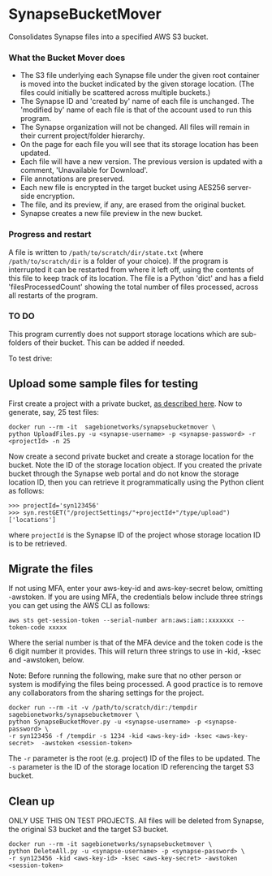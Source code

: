 # SynapseBucketMover

Consolidates Synapse files into a specified AWS S3 bucket.

### What the Bucket Mover does

* The S3 file underlying each Synapse file under the given root container is moved into the bucket indicated by the given storage location.  (The files could initially be scattered across multiple buckets.)
* The Synapse ID and 'created by' name of each file is unchanged.  The 'modified by' name of each file is that of the account used to run this program.
* The Synapse organization will not be changed.  All files will remain in their current project/folder hierarchy.
* On the page for each file you will see that its storage location has been updated.
* Each file will have a new version.  The previous version is updated with a comment, 'Unavailable for Download'.
* File annotations are preserved.
* Each new file is encrypted in the target bucket using AES256 server-side encryption.
* The file, and its preview, if any, are erased from the original bucket.
* Synapse creates a new file preview in the new bucket.

### Progress and restart

A file is written to `/path/to/scratch/dir/state.txt` (where `/path/to/scratch/dir` is a folder of your choice).  If the program is interrupted it can be restarted from where it left off, using the contents of this file to keep track of its location.  The file is a Python 'dict' and has a field 'filesProcessedCount' showing the total number of files processed, across all restarts of the program.

### TO DO
This program currently does not support storage locations which are sub-folders of their bucket.  This can be added if needed.

To test drive:

## Upload some sample files for testing
First create a project with a private bucket, [as described here](https://docs.synapse.org/articles/custom_storage_location.html).  Now to generate, say, 25 test files:

```
docker run --rm -it  sagebionetworks/synapsebucketmover \
python UploadFiles.py -u <synapse-username> -p <synapse-password> -r <projectId> -n 25
```

Now create a second private bucket and create a storage location for the bucket.  Note the ID of the storage location object. If you created the private bucket through the Synapse web portal and do not know the storage location ID, then you can retrieve it programmatically using the Python client as follows:

```
>>> projectId='syn123456'
>>> syn.restGET("/projectSettings/"+projectId+"/type/upload")['locations']
```

where `projectId` is the Synapse ID of the project whose storage location ID is to be retrieved.

## Migrate the files
If not using MFA, enter your aws-key-id and aws-key-secret below, omitting -awstoken.  If you are using MFA, the credentials below include three strings you can get using the AWS CLI as follows:

```
aws sts get-session-token --serial-number arn:aws:iam::xxxxxxx --token-code xxxxx
```

Where the serial number is that of the MFA device and the token code is the 6 digit number it provides.  This will return three strings to use in -kid, -ksec and -awstoken, below.

Note:  Before running the following, make sure that no other person or system is modifying the files being processed.  A good practice is to remove any collaborators from the sharing settings for the project.

```
docker run --rm -it -v /path/to/scratch/dir:/tempdir sagebionetworks/synapsebucketmover \
python SynapseBucketMover.py -u <synapse-username> -p <synapse-password> \
-r syn123456 -f /tempdir -s 1234 -kid <aws-key-id> -ksec <aws-key-secret>  -awstoken <session-token>
```

The `-r` parameter is the root (e.g. project) ID of the files to be updated.
The `-s` parameter is the ID of the storage location ID referencing the target S3 bucket. 

## Clean up
ONLY USE THIS ON TEST PROJECTS.  All files will be deleted from Synapse, the original S3 bucket and the target S3 bucket.

```
docker run --rm -it sagebionetworks/synapsebucketmover \
python DeleteAll.py -u <synapse-username> -p <synapse-password> \
-r syn123456 -kid <aws-key-id> -ksec <aws-key-secret> -awstoken <session-token>
```
